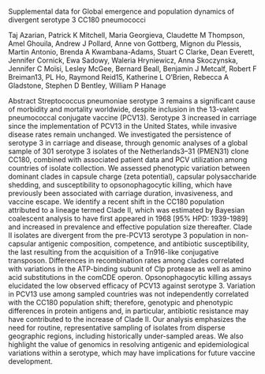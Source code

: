 Supplemental data for Global emergence and population dynamics of divergent serotype 3 CC180 pneumococci 

Taj Azarian, Patrick K Mitchell, Maria Georgieva, Claudette M Thompson, Amel Ghouila, Andrew J Pollard, Anne von Gottberg, Mignon du Plessis, Martin Antonio, Brenda A Kwambana-Adams, Stuart C Clarke, Dean Everett, Jennifer Cornick, Ewa Sadowy, Waleria Hryniewicz, Anna Skoczynska, Jennifer C Moïsi, Lesley McGee, Bernard Beall, Benjamin J Metcalf, Robert F Breiman13, PL Ho, Raymond Reid15, Katherine L O’Brien, Rebecca A Gladstone, Stephen D Bentley, William P Hanage

Abstract
Streptococcus pneumoniae serotype 3 remains a significant cause of morbidity and mortality worldwide, despite inclusion in the 13-valent pneumococcal conjugate vaccine (PCV13).  Serotype 3 increased in carriage since the implementation of PCV13 in the United States, while invasive disease rates remain unchanged.  We investigated the persistence of serotype 3 in carriage and disease, through genomic analyses of a global sample of 301 serotype 3 isolates of the Netherlands3–31 (PMEN31) clone CC180, combined with associated patient data and PCV utilization among countries of isolate collection.  We assessed phenotypic variation between dominant clades in capsule charge (zeta potential), capsular polysaccharide shedding, and susceptibility to opsonophagocytic killing, which have previously been associated with carriage duration, invasiveness, and vaccine escape.  We identify a recent shift in the CC180 population attributed to a lineage termed Clade II, which was estimated by Bayesian coalescent analysis to have first appeared in 1968 [95% HPD: 1939-1989] and increased in prevalence and effective population size thereafter.  Clade II isolates are divergent from the pre-PCV13 serotype 3 population in non-capsular antigenic composition, competence, and antibiotic susceptibility, the last resulting from the acquisition of a Tn916-like conjugative transposon.  Differences in recombination rates among clades correlated with variations in the ATP-binding subunit of Clp protease as well as amino acid substitutions in the comCDE operon.  Opsonophagocytic killing assays elucidated the low observed efficacy of PCV13 against serotype 3.  Variation in PCV13 use among sampled countries was not independently correlated with the CC180 population shift; therefore, genotypic and phenotypic differences in protein antigens and, in particular, antibiotic resistance may have contributed to the increase of Clade II.  Our analysis emphasizes the need for routine, representative sampling of isolates from disperse geographic regions, including historically under-sampled areas.  We also highlight the value of genomics in resolving antigenic and epidemiological variations within a serotype, which may have implications for future vaccine development. 
